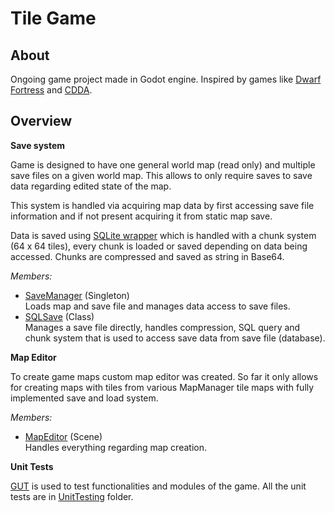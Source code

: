 Tile Game
=========

About
-----
Ongoing game project made in Godot engine. Inspired by games like [Dwarf Fortress](http://www.bay12games.com/dwarves/) and [CDDA](https://cataclysmdda.org/). 

Overview
---------

**Save system**

Game is designed to have one general world map (read only) and multiple save files on a given world map. This allows to only require saves to save data regarding edited state of the map. 

This system is handled via acquiring map data by first accessing save file information and if not present acquiring it from static map save.

Data is saved using [SQLite wrapper](https://github.com/2shady4u/godot-sqlite) which is handled with a chunk system (64 x 64 tiles), every chunk is loaded or saved depending on data being accessed. Chunks are compressed and saved as string in Base64. 

*Members:* <br>
- [SaveManager](https://github.com/RedouxG/Tile-Game/blob/main/Global/Singletons/SaveManager.gd) (Singleton) <br>
Loads map and save file and manages data access to save files.
- [SQLSave](https://github.com/RedouxG/Tile-Game/blob/main/Global/Classes/Custom/Save/SQLSave.gd) (Class) <br>
Manages a save file directly, handles compression, SQL query and chunk system that is used to access save data from save file (database).

**Map Editor**

To create game maps custom map editor was created. So far it only allows for creating maps with tiles from various MapManager tile maps with fully implemented save and load system.

*Members:*
- [MapEditor](https://github.com/RedouxG/Tile-Game/tree/main/DevTools/MapEditor) (Scene) <br>
Handles everything regarding map creation. 

**Unit Tests**

[GUT](https://github.com/bitwes/Gut) is used to test functionalities and modules of the game. All the unit tests are in [UnitTesting](https://github.com/RedouxG/Tile-Game/tree/main/DevTools/UnitTesting) folder.
